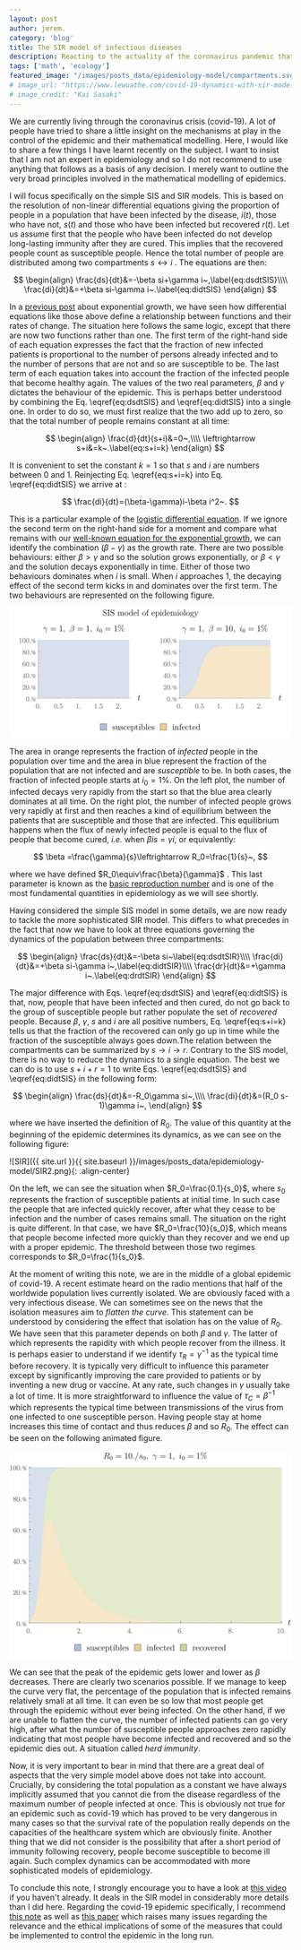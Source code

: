 ```yaml
---
layout: post
author: jerem.
category: 'blog'
title: The SIR model of infectious diseases
description: Reacting to the actuality of the coronavirus pandemic that we are currently living through, I present some simplified mathematical models used in epidemiology.
tags: ['math', 'ecology']
featured_image: "/images/posts_data/epidemiology-model/compartments.svg"
# image_url: "https://www.lewuathe.com/covid-19-dynamics-with-sir-model.html"
# image_credit: "Kai Sasaki"
---
```


We are currently living through the coronavirus crisis (covid-19). A lot of people have tried to share a little insight on the mechanisms at play in the control of the epidemic and their mathematical modelling. Here, I would like to share a few things I have learnt recently on the subject. I want to insist that I am not an expert in epidemiology and so I do not recommend to use anything that follows as a basis of any decision. I merely want to outline the very broad principles involved in the mathematical modelling of epidemics.

I will focus specifically on the simple SIS and SIR models. This is based on the resolution of non-linear differential equations giving the proportion of people in a population that have been infected by the disease, $i(t)$, those who have not, $s(t)$ and those who have been infected but recovered $r(t)$. Let us assume first that the people who have been infected do not develop long-lasting immunity after they are cured. This implies that the recovered people count as susceptible people. Hence the total number of people are distributed among two compartments $s\leftrightarrow i$ . The equations are then:

$$
\begin{align}
\frac{ds}{dt}&=-\beta si+\gamma i~,\label{eq:dsdtSIS}\\\\
\frac{di}{dt}&=+\beta si-\gamma i~.\label{eq:didtSIS}
\end{align}
$$


In a [previous post](/blog/2020/what-growth-means) about exponential growth, we have seen how differential equations like those above define a relationship between functions and their rates of change. The situation here follows the same logic, except that there are now two functions rather than one. The first term of the right-hand side of each equation expresses the fact that the fraction of new infected patients is proportional to the number of persons already infected and to the number of persons that are not and so are susceptible to be. The last term of each equation takes into account the fraction of the infected people that become healthy again. The values of the two real parameters, $\beta$ and $\gamma$ dictates the behaviour of the epidemic. This is perhaps better understood by combining the Eq. \eqref{eq:dsdtSIS} and \eqref{eq:didtSIS} into a single one. In order to do so, we must first realize that the two add up to zero, so that the total number of people remains constant at all time:


$$
\begin{align}
\frac{d}{dt}(s+i)&=0~,\\\\
\leftrightarrow s+i&=k~.\label{eq:s+i=k}
\end{align}
$$


It is convenient to set the constant $k=1$ so that $s$ and $i$ are numbers between $0$ and $1$. Reinjecting Eq. \eqref{eq:s+i=k} into Eq. \eqref{eq:didtSIS} we arrive at :


$$
\frac{di}{dt}=(\beta-\gamma)i-\beta i^2~.
$$


This is a particular example of the [logistic differential equation](https://en.wikipedia.org/wiki/Logistic_function#Logistic_differential_equation). If we ignore the second term on the right-hand side for a moment and compare what remains with our [well-known equation for the exponential growth](/blog/2020/what-growth-means), we can identify the combination $(\beta-\gamma)$ as the growth rate. There are two possible behaviours: either $\beta>\gamma$ and so the solution grows exponentially, or $\beta<\gamma$ and the solution decays exponentially in time. Either of those two behaviours dominates when $i$ is small. When $i$ approaches $1$, the decaying effect of the second term kicks in and dominates over the first term. The two behaviours are represented on the following figure.

![SIS](/images/posts_data/epidemiology-model/SIS2.png)

The area in orange represents the fraction of *infected* people in the population over time and the area in blue represent the fraction of the population that are not infected and are *susceptible* to be. In both cases, the fraction of infected people starts at $i_0=1\%$. On the left plot, the number of infected decays very rapidly from the start so that the blue area clearly dominates at all time. On the right plot, the number of infected people grows very rapidly at first and then reaches a kind of equilibrium between the patients that are susceptible and those that are infected. This equilibrium happens when the flux of newly infected people is equal to the flux of people that become cured, *i.e.* when $\beta is=\gamma i$, or equivalently:

$$
\beta =\frac{\gamma}{s}\leftrightarrow R_0=\frac{1}{s}~,
$$

where we have defined $R_0\equiv\frac{\beta}{\gamma}$ . This last parameter is known as the [basic reproduction number](https://en.wikipedia.org/wiki/Basic_reproduction_number) and is one of the most fundamental quantities in epidemiology as we will see shortly.

Having considered the simple SIS model in some details, we are now ready to tackle the more sophisticated SIR model. This differs to what precedes in the fact that now we have to look at three equations governing the dynamics of the population between three compartments:


$$
\begin{align}
\frac{ds}{dt}&=-\beta si~\label{eq:dsdtSIR}\\\\
\frac{di}{dt}&=+\beta si-\gamma i~,\label{eq:didtSIR}\\\\
\frac{dr}{dt}&=+\gamma i~.\label{eq:drdtSIR}
\end{align}
$$


The major difference with Eqs. \eqref{eq:dsdtSIS} and \eqref{eq:didtSIS} is that, now, people that have been infected and then cured, do not go back to the group of susceptible people but rather populate the set of *recovered* people. Because $\beta$, $\gamma$, $s$ and $i$ are all positive numbers, Eq. \eqref{eq:s+i=k} tells us that the fraction of the recovered can only go up in time while the fraction of the susceptible always goes down.The relation between the compartments can be summarized by  $s\rightarrow i \rightarrow r$. Contrary to the SIS model, there is no way to reduce the dynamics to a single equation. The best we can do is to use $s+i+r=1$ to write Eqs. \eqref{eq:dsdtSIS} and \eqref{eq:didtSIS} in the following form:


$$
\begin{align}
\frac{ds}{dt}&=-R_0\gamma si~,\\\\
\frac{di}{dt}&=(R_0 s-1)\gamma i~,
\end{align}
$$


where we have inserted the definition of $R_0$. The value of this quantity at the beginning of the epidemic determines its dynamics, as we can see on the following figure:

![SIR]({{ site.url }}{{ site.baseurl }}/images/posts_data/epidemiology-model/SIR2.png){: .align-center}

On the left, we can see the situation when $R_0=\frac{0.1}{s_0}$, where $s_0$ represents the fraction of susceptible patients at initial time.  In such case the people that are infected quickly recover, after what they cease to be infection and the number of cases remains small. The situation on the right is quite different. In that case, we have $R_0=\frac{10}{s_0}$, which means that people become infected more quickly than they recover and we end up with a proper epidemic. The threshold between those two regimes corresponds to $R_0=\frac{1}{s_0}$.

At the moment of writing this note, we are in the middle of a global epidemic of covid-19. A recent estimate heard on the radio mentions that half of the worldwide population lives currently isolated. We are obviously faced with a very infectious disease. We can sometimes see on the news that the isolation measures aim to *flatten the curve*. This statement can be understood by considering the effect that isolation has on the value of $R_0$. We have seen that this parameter depends on both $\beta$ and $\gamma$. The latter of which represents the rapidity with which people recover from the illness. It is perhaps easier to understand if we identify $\tau_R=\gamma^{-1}$ as the typical time before recovery. It is typically very difficult to influence this parameter except by significantly improving the care provided to patients or by inventing a new drug or vaccine. At any rate, such changes in $\gamma$ usually take a lot of time. It is more straightforward to influence the value of $\tau_C=\beta^{-1}$ which represents the typical time between transmissions of the virus from one infected to one susceptible person. Having people stay at home increases this time of contact and thus reduces $\beta$ and so $R_0$. The effect can be seen on the following animated figure.

![SIR](/images/posts_data/epidemiology-model/SIR2.gif)

We can see that the peak of the epidemic gets lower and lower as $\beta$ decreases. There are clearly two scenarios possible. If we manage to keep the curve very flat, the percentage of the population that is infected remains relatively small at all time. It can even be so low that most people get through the epidemic without ever being infected. On the other hand, if we are unable to flatten the curve, the number of infected patients can go very high, after what the number of susceptible people approaches zero rapidly indicating that most people have become infected and recovered and so the epidemic dies out. A situation called *herd immunity*.

Now, it is very important to bear in mind that there are a great deal of aspects that the very simple model above does not take into account. Crucially, by considering the total population as a constant we have always implicitly assumed that you cannot die from the disease regardless of the maximum number of people infected at once. This is obviously not true for an epidemic such as covid-19 which has proved to be very dangerous in many cases so that the survival rate of the population really depends on the capacities of the healthcare system which are obviously finite. Another thing that we did not consider is the possibility that after a short period of immunity following recovery, people become susceptible to become ill again. Such complex dynamics can be accommodated with more sophisticated models of epidemiology.

To conclude this note, I strongly encourage you to have a look at [this video](https://youtu.be/gxAaO2rsdIs) if you haven't already. It deals in the SIR model in considerably more details than I did here. Regarding the covid-19 epidemic specifically, I recommend [this note](https://medium.com/@wpegden/a-call-to-honesty-in-pandemic-modeling-5c156686a64b) as well as [this paper](https://science.sciencemag.org/content/early/2020/03/30/science.abb6936.full) which raises many issues regarding the relevance and the ethical implications of some of the measures that could be implemented to control the epidemic in the long run.
